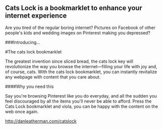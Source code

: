 ## Cats Lock is a bookmarklet to enhance your internet experience

Are you tired of the regular boring internet? Pictures on Facebook of other people's kids and wedding images on Pinterest making you depressed?

###Introducing...

#The cats lock bookmarklet

The greatest invention since sliced bread, the cats lock key will revolutionize the way you browse the internet—filling your life with joy and, of course, cats. With the cats lock bookmarklet, you can instantly revitalize any webpage with content that you care about.

####Why you need this

Say you're browsing Pinterest like you do everyday, and all the sudden you feel discouraged by all the items you'll never be able to afford. Press the Cats Lock bookmarklet and viola, you can be happy with the content on the web once again.

<http://danleatherman.com/catslock>